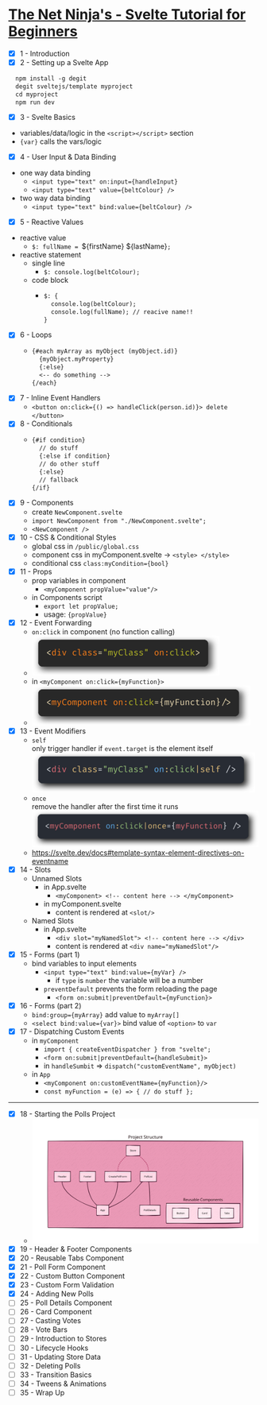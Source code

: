 # [The Net Ninja's - Svelte Tutorial for Beginners](https://www.youtube.com/playlist?list=PL4cUxeGkcC9hlbrVO_2QFVqVPhlZmz7tO)

- [x] 1 - Introduction
- [x] 2 - Setting up a Svelte App

```
  npm install -g degit
  degit sveltejs/template myproject
  cd myproject
  npm run dev
```

- [x] 3 - Svelte Basics

* variables/data/logic in the `<script></script>` section
* `{var}` calls the vars/logic

- [x] 4 - User Input & Data Binding

* one way data binding
  - `<input type="text" on:input={handleInput}`
  - `<input type="text" value={beltColour} />`
* two way data binding
  - `<input type="text" bind:value={beltColour} />`

- [x] 5 - Reactive Values

* reactive value
  - `$: fullName = `${firstName} ${lastName}`;`
* reactive statement
  - single line
    - `$: console.log(beltColour);`
  - code block
    - ```javascipt
      $: {
        console.log(beltColour);
        console.log(fullName); // reacive name!!
      }
      ```

- [x] 6 - Loops
  - ```sveltejs
    {#each myArray as myObject (myObject.id)}
      {myObject.myProperty}
      {:else}
      <-- do something -->
    {/each}
    ```
- [x] 7 - Inline Event Handlers
  - `<button on:click={() => handleClick(person.id)}> delete </button>`
- [x] 8 - Conditionals
  - ```sveltejs
    {#if condition}
      // do stuff
      {:else if condition}
      // do other stuff
      {:else}
      // fallback
    {/if}
    ```
- [x] 9 - Components
  - create `NewComponent.svelte`
  - `import NewComponent from "./NewComponent.svelte";`
  - `<NewComponent />`
- [x] 10 - CSS & Conditional Styles
  - global css in `/public/global.css`
  - component css in myComponent.svelte -> `<style> </style>`
  - conditional css `class:myCondition={bool}`
- [x] 11 - Props
  - prop variables in component
    - `<myComponent propValue="value"/>`
  - in Components script
    - `export let propValue;`
    - usage: `{propValue}`
- [x] 12 - Event Forwarding
  - `on:click` in component (no function calling)
  - ![component](./images/12-event-forwarding-component.png)
  - in `<myComponent on:click={myFunction}>`
  - ![app](./images/12-event-forwarding-app.png)
- [x] 13 - Event Modifiers
  - `self`  
     only trigger handler if `event.target` is the element itself  
     ![self](./images/13-event-modifiers-self.png)
  - `once`  
    remove the handler after the first time it runs  
    ![once](./images/13-event-modifiers-once.png)
  - https://svelte.dev/docs#template-syntax-element-directives-on-eventname
- [x] 14 - Slots
  - Unnamed Slots
    - in App.svelte
      - `<myComponent> <!-- content here --> </myComponent>`
    - in myComponent.svelte
      - content is rendered at `<slot/>`
  - Named Slots
    - in App.svelte
      - `<div slot="myNamedSlot"> <!-- content here --> </div>`
      - content is rendered at `<div name="myNamedSlot"/>`
- [x] 15 - Forms (part 1)
  - bind variables to input elements
    - `<input type="text" bind:value={myVar} />`
      - if `type` is `number` the variable will be a number
    - `preventDefault` prevents the form reloading the page
      - `<form on:submit|preventDefault={myFunction}>`
- [x] 16 - Forms (part 2)
  - `bind:group={myArray}` add value to `myArray[]`
  - `<select bind:value={var}>` bind value of `<option>` to `var`
- [x] 17 - Dispatching Custom Events
  - in `myComponent`
    - `import { createEventDispatcher } from "svelte";`
    - `<form on:submit|preventDefault={handleSubmit}>`
    - in `handleSumbit` => `dispatch("customEventName", myObject)`
  - in `App`
    - `<myComponent on:customEventName={myFunction}/>`
    - `const myFunction = (e) => { // do stuff };`

---

- [x] 18 - Starting the Polls Project
  - ![Project](./images/project.svg)
- [x] 19 - Header & Footer Components
- [x] 20 - Reusable Tabs Component
- [x] 21 - Poll Form Component
- [x] 22 - Custom Button Component
- [x] 23 - Custom Form Validation
- [x] 24 - Adding New Polls
- [ ] 25 - Poll Details Component
- [ ] 26 - Card Component
- [ ] 27 - Casting Votes
- [ ] 28 - Vote Bars
- [ ] 29 - Introduction to Stores
- [ ] 30 - Lifecycle Hooks
- [ ] 31 - Updating Store Data
- [ ] 32 - Deleting Polls
- [ ] 33 - Transition Basics
- [ ] 34 - Tweens & Animations
- [ ] 35 - Wrap Up
